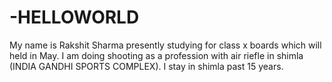 # -HELLOWORLD
My name is Rakshit Sharma presently studying for class x boards which will held in May.
I am doing shooting as a profession with air riefle in shimla (INDIA GANDHI SPORTS COMPLEX).
I stay in shimla past 15 years.
